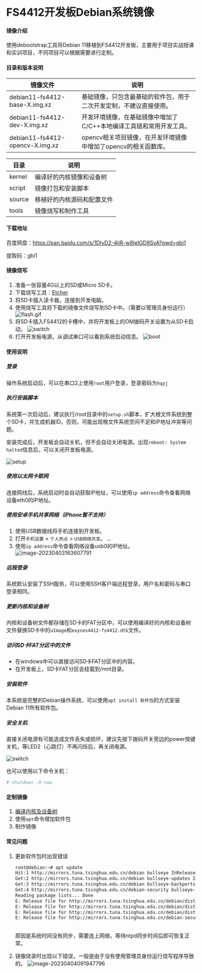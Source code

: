 # FS4412开发板Debian系统镜像

#### 镜像介绍
使用debootstrap工具将Debian 11移植到FS4412开发板，主要用于项目实战授课和实训项目，不同项目可以根据需要进行定制。

#### 目录和版本说明

| 镜像文件                        | 说明                                                         |
| ------------------------------- | ------------------------------------------------------------ |
| debian11-fs4412-base-X.img.xz   | 基础镜像，只包含最基础的软件包，用于二次开发定制，不建议直接使用。 |
| debian11-fs4412-dev-X.img.xz    | 开发环境镜像，在基础镜像中增加了C/C++本地编译工具链和常用开发工具。 |
| debian11-fs4412-opencv-X.img.xz | opencv相关项目镜像，在开发环境镜像中增加了opencv的相关函数库。 |

| 目录   | 说明                       |
| ------ | -------------------------- |
| kernel | 编译好的内核镜像和设备树   |
| script | 镜像打包和安装脚本         |
| source | 移植好的内核源码和配置文件 |
| tools  | 镜像烧写和制作工具         |

#### 下载地址
百度网盘：https://pan.baidu.com/s/1DIvD2-4iiR-w8IeIGD8SvA?pwd=gbi1 

提取码：gbi1

#### 镜像烧写

1. 准备一张容量4G以上的SD或Micro SD卡。
2. 下载烧写工具：[Etcher](https://www.balena.io/etcher)
3. 将SD卡插入读卡器，连接到开发电脑。
4. 使用烧写工具将下载的镜像文件烧写到SD卡中。（需要以管理员身份运行）
    ![flash.gif](README.assets/flash.gif)
5. 将SD卡插入FS4412的卡槽中，并将开发板上的OM拨码开关设置为从SD卡启动。
    ![switch](README.assets/switch.png)
6. 打开开发板电源，从调试串口可以看到系统启动信息。
    ![boot](README.assets/boot.gif)
#### 使用说明

##### 登录
操作系统启动后，可以在串口2上使用`root`用户登录，登录密码为`hqyj`

##### 执行安装脚本
系统第一次启动后，建议执行/root目录中的`setup.sh`脚本，扩大根文件系统到整个SD卡，并生成机器ID。否则，可能出现根文件系统空间不足和IP地址冲突等问题。

安装完成后，开发板会自动关机，但不会自动关闭电源。出现`reboot: System halted`信息后，可以关闭开发板电源。

![setup](README.assets/setup.gif)

##### 使用以太网卡联网
连接网线后，系统启动时会自动获取IP地址，可以使用`ip address`命令查看网络设备eth0的IP地址。

##### 使用安卓手机共享网络（iPhone暂不支持）
1. 使用USB数据线将手机连接到开发板。
2. 打开`手机设置` > `个人热点` > `USB网络共享`。
   <img src="README.assets/usb.jpg" alt="usb" style="zoom: 25%;" />
3. 使用`ip address`命令查看网络设备usb0的IP地址。
   ![image-20230403163607791](README.assets/image-20230403163607791.png)

##### 远程登录
系统默认安装了SSH服务，可以使用SSH客户端远程登录，用户名和密码与串口登录相同。

##### 更新内核和设备树
内核和设备树文件都存储在SD卡的FAT分区中，可以使用编译好的内核和设备树文件替换SD卡中的`uImage`和`exynos4412-fs4412.dtb`文件。

##### 访问SD卡FAT分区中的文件
- 在windows中可以直接访问SD卡FAT分区中的内容。
- 在开发板上，SD卡FAT分区会挂载到/mnt目录。

##### 安装软件
本系统是完整的Debian操作系统，可以使用`apt install 软件包`的方式安装Debian 11所有软件包。

##### 安全关机

直接关闭电源有可能造成文件丢失或损坏，建议先按下拨码开关旁边的power按键关机，等LED2（心跳灯）不再闪烁后，再关闭电源。

![switch](README.assets/switch.png)

也可以使用以下命令关机：

```bash
# shutdown -H now
```



#### 定制镜像

1. [编译内核及设备树](kernel.md)
2. 使用`apt`命令增加软件包
3. 制作镜像

#### 常见问题

1. 更新软件包时出现错误
    ```bash
    root@debian:~# apt update
    Hit:1 http://mirrors.tuna.tsinghua.edu.cn/debian bullseye InRelease
    Get:2 http://mirrors.tuna.tsinghua.edu.cn/debian bullseye-updates InRelease [44.1 kB]
    Get:3 http://mirrors.tuna.tsinghua.edu.cn/debian bullseye-backports InRelease [49.0 kB]
    Get:4 http://mirrors.tuna.tsinghua.edu.cn/debian-security bullseye-security InRelease [48.4 kB]
    Reading package lists... Done
    E: Release file for http://mirrors.tuna.tsinghua.edu.cn/debian/dists/bullseye/InRelease is not valid yet (invalid for another 131d 20h 48min 31s). Updates for this repository will not be applied.
    E: Release file for http://mirrors.tuna.tsinghua.edu.cn/debian/dists/bullseye-updates/InRelease is not valid yet (invalid for another 235d 12h 57min 50s). Updates for this repository will not be applied.
    E: Release file for http://mirrors.tuna.tsinghua.edu.cn/debian/dists/bullseye-backports/InRelease is not valid yet (invalid for another 235d 12h 57min 49s). Updates for this repository will not be applied.
    E: Release file for http://mirrors.tuna.tsinghua.edu.cn/debian-security/dists/bullseye-security/InRelease is not valid yet (invalid for another 235d 8h 57min 29s). Updates for this repository will not be applied.
      
    ```
    原因是系统时间没有同步，需要连上网络，等待ntpd同步时间后即可恢复正常。

2. 镜像烧录时出现以下错误，一般是由于没有使用管理员身份运行烧写程序导致的。
   ![image-20230404091947796](README.assets/image-20230404091947796.png)